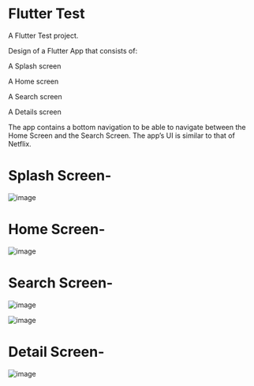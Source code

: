 # Flutter Test

A Flutter Test project.

Design of a Flutter App that consists of:

A Splash screen

A Home screen

A Search screen

A Details screen

The app contains a bottom navigation to be able to navigate between the Home Screen and the Search Screen.
The app’s UI is similar to that of Netflix.



# Splash Screen-
![image](https://github.com/user-attachments/assets/51a6a895-5bb1-453e-964f-4823d1cbc447)




# Home Screen- 
![image](https://github.com/user-attachments/assets/5bf10664-9c31-4a0f-8ed9-59db41d895aa)




# Search Screen-
![image](https://github.com/user-attachments/assets/386e850f-e856-42c8-a1d7-20117cfa9acd)


![image](https://github.com/user-attachments/assets/b49ee86e-94e3-4050-aeb8-296adf967d38)



# Detail Screen-
![image](https://github.com/user-attachments/assets/8ee96b54-9d07-4312-85d3-4510282ac360)
